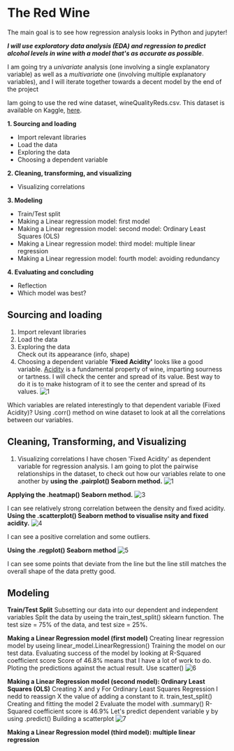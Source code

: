 
# The Red Wine

The main goal is to see how regression analysis looks in Python and jupyter!

***I will use exploratory data analysis (EDA) and regression to predict alcohol levels in wine with a model that's as accurate as possible***.

I am going try a *univariate* analysis (one involving a single explanatory variable) as well as a *multivariate* one (involving multiple explanatory variables), and I will iterate together towards a decent model by the end of the project


Iam going to use the red wine dataset, wineQualityReds.csv. This dataset is available on Kaggle, [here](https://www.kaggle.com/piyushgoyal443/red-wine-dataset).


**1. Sourcing and loading** 
- Import relevant libraries
- Load the data 
- Exploring the data
- Choosing a dependent variable
 
**2. Cleaning, transforming, and visualizing**
- Visualizing correlations
  
  
**3. Modeling** 
- Train/Test split
- Making a Linear regression model: first model
- Making a Linear regression model: second model: Ordinary Least Squares (OLS) 
- Making a Linear regression model: third model: multiple linear regression
- Making a Linear regression model: fourth model: avoiding redundancy

**4. Evaluating and concluding** 
- Reflection 
- Which model was best?

## Sourcing and loading
1. Import relevant libraries 
2. Load the data
3. Exploring the data    
Check out its appearance (info, shape)
4. Choosing a dependent variable
**'Fixed Acidity'** looks like a good variable.
[Acidity](https://waterhouse.ucdavis.edu/whats-in-wine/fixed-acidity) is a fundamental property of wine, imparting sourness or tartness.
I will check the center and spread of its value.
Best way to do it is to make histogram of it to see the center and spread of its values.
![1](https://user-images.githubusercontent.com/98930412/172061262-5b49ef36-aae3-4092-a2a6-3552b939ddc5.png)

Which variables are related interestingly to that dependent variable (Fixed Acidity)?
Using .corr() method on wine dataset to look at all the correlations between our variables.

## Cleaning, Transforming, and Visualizing
1. Visualizing correlations
I have chosen 'Fixed Acidity' as dependent variable for regression analysis. I am going to plot the pairwise relationships in the dataset, to check out how our variables relate to one another by **using the .pairplot() Seaborn method.**
![1](https://user-images.githubusercontent.com/98930412/172061214-2641baae-4917-4921-add8-db07b2eda8a3.png)

**Applying the .heatmap() Seaborn method.**
![3](https://user-images.githubusercontent.com/98930412/172061442-61807999-59a5-46b4-a52d-384a77938520.png)

I can see relatively strong correlation between the density and fixed acidity.
**Using the .scatterplot() Seaborn method to visualise nsity and fixed acidity.**
![4](https://user-images.githubusercontent.com/98930412/172061630-7ea15b1d-327b-4987-b9b4-26a9ce7d8b6f.png)

I can see a positive correlation and some outliers.

**Using the .regplot() Seaborn method**
![5](https://user-images.githubusercontent.com/98930412/172062177-8e2ffb4a-1b5e-4bcd-bd0c-7dcd74ee3430.png)

I can see some points that deviate from the line but the line still matches the overall shape of the data pretty good.

## Modeling

**Train/Test Split**
Subsetting our data into our dependent and independent variables
Split the data by useing the train_test_split() sklearn function.
The test size = 75% of the data, and test size = 25%.

**Making a Linear Regression model (first model)**
Creating linear regression model by useing linear_model.LinearRegression()
Training the model on our test data.
Evaluating success of the model by looking at R-Squared coefficient score
Score of 46.8% means that I have a lot of work to do.
Ploting the predictions against the actual result. Use scatter()
![6](https://user-images.githubusercontent.com/98930412/172064115-75e1b3e2-9b9d-4979-91db-6334741eaa26.png)

**Making a Linear Regression model (second model): Ordinary Least Squares (OLS)**
Creating X and y
For Ordinary Least Squares Regression I nedd to reassign X the value of adding a constant to it.
train_test_split()
Creating and fitting the model 2
Evaluate the model with .summary()
R-Squared coefficient score is 46.9%
Let's predict dependent variable y by using .predict()
Building a scatterplot
![7](https://user-images.githubusercontent.com/98930412/172064960-3009fc9f-3074-4749-8d6e-1533094f252f.png)

**Making a Linear Regression model (third model): multiple linear regression**

